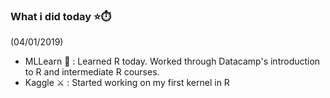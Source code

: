 ### What i did today :star::stopwatch:
(04/01/2019)
* MLLearn 🙇 : Learned R today. Worked through Datacamp's introduction to R and intermediate R courses.
* Kaggle ⚔️ : Started working on my first kernel in R

